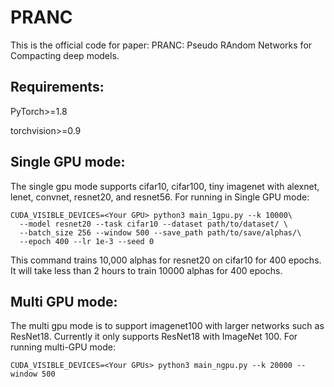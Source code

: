 # PRANC

This is the official code for paper: PRANC: Pseudo RAndom Networks for Compacting deep models. 

## Requirements:
PyTorch>=1.8

torchvision>=0.9

## Single GPU mode:

The single gpu mode supports cifar10, cifar100, tiny imagenet with alexnet, lenet, convnet, resnet20, and resnet56. For running in Single GPU mode:

```
CUDA_VISIBLE_DEVICES=<Your GPU> python3 main_1gpu.py --k 10000\
  --model resnet20 --task cifar10 --dataset path/to/dataset/ \
  --batch_size 256 --window 500 --save_path path/to/save/alphas/\
  --epoch 400 --lr 1e-3 --seed 0
```
This command trains 10,000 alphas for resnet20 on cifar10 for 400 epochs. It will take less than 2 hours to train 10000 alphas for 400 epochs.

## Multi GPU mode:

The multi gpu mode is to support imagenet100 with larger networks such as ResNet18. Currently it only supports ResNet18 with ImageNet 100. For running multi-GPU mode:

```
CUDA_VISIBLE_DEVICES=<Your GPUs> python3 main_ngpu.py --k 20000 --window 500
```

